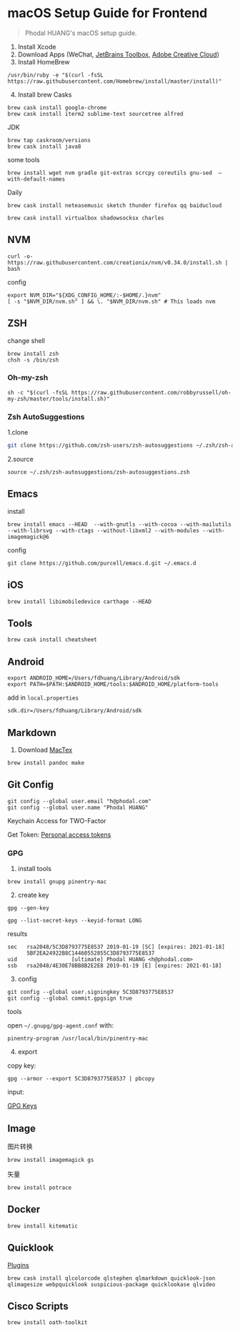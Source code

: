 # macOS Setup Guide for Frontend

> Phodal HUANG's macOS setup guide.

1. Install Xcode
2. Download Apps (WeChat, [JetBrains Toolbox](https://www.jetbrains.com/toolbox/app/?fromMenu), [Adobe Creative Cloud](https://www.adobe.com/creativecloud/desktop-app.html))
3. Install HomeBrew

```
/usr/bin/ruby -e "$(curl -fsSL https://raw.githubusercontent.com/Homebrew/install/master/install)"
```

4. Install brew Casks


```
brew cask install google-chrome
brew cask install iterm2 sublime-text sourcetree alfred
```

JDK

```
brew tap caskroom/versions
brew cask install java8
```

some tools

```
brew install wget nvm gradle git-extras scrcpy coreutils gnu-sed  —with-default-names
```

Daily

```
brew cask install neteasemusic sketch thunder firefox qq baiducloud
```

```
brew cask install virtualbox shadowsocksx charles
```

## NVM

```
curl -o- https://raw.githubusercontent.com/creationix/nvm/v0.34.0/install.sh | bash
```

config

```
export NVM_DIR="${XDG_CONFIG_HOME/:-$HOME/.}nvm"
[ -s "$NVM_DIR/nvm.sh" ] && \. "$NVM_DIR/nvm.sh" # This loads nvm
```

## ZSH

change shell

```
brew install zsh
chsh -s /bin/zsh
```

### Oh-my-zsh

```
sh -c "$(curl -fsSL https://raw.githubusercontent.com/robbyrussell/oh-my-zsh/master/tools/install.sh)"
```

### Zsh AutoSuggestions

1.clone

```bash
git clone https://github.com/zsh-users/zsh-autosuggestions ~/.zsh/zsh-autosuggestions
```

2.source

```
source ~/.zsh/zsh-autosuggestions/zsh-autosuggestions.zsh
```


## Emacs

install

```
brew install emacs --HEAD  --with-gnutls --with-cocoa --with-mailutils  --with-librsvg --with-ctags --without-libxml2 --with-modules --with-imagemagick@6
```

config

```
git clone https://github.com/purcell/emacs.d.git ~/.emacs.d
````

## iOS

```
brew install libimobiledevice carthage --HEAD 
```

## Tools

```
brew cask install cheatsheet
```

## Android

```
export ANDROID_HOME=/Users/fdhuang/Library/Android/sdk
export PATH=$PATH:$ANDROID_HOME/tools:$ANDROID_HOME/platform-tools
```

add in ``local.properties``

```
sdk.dir=/Users/fdhuang/Library/Android/sdk
```

## Markdown

1. Download [MacTex](http://www.tug.org/mactex/mactex-download.html)

```
brew install pandoc make
```

## Git Config

```
git config --global user.email "h@phodal.com"
git config --global user.name "Phodal HUANG"
```


Keychain Access for TWO-Factor

Get Token: [Personal access tokens](https://github.com/settings/tokens)

### GPG

1. install tools

```
brew install gnupg pinentry-mac
```

2. create key

```
gpg --gen-key
```

```
gpg --list-secret-keys --keyid-format LONG 
```

results

```
sec   rsa2048/5C3D8793775E8537 2019-01-19 [SC] [expires: 2021-01-18]
      5BF2EA24922B8C14460552855C3D8793775E8537
uid                 [ultimate] Phodal HUANG <h@phodal.com>
ssb   rsa2048/4E30E78BB8B2E2E8 2019-01-19 [E] [expires: 2021-01-18]
```

3. config

```
git config --global user.signingkey 5C3D8793775E8537
git config --global commit.gpgsign true
```

tools

open ``~/.gnupg/gpg-agent.conf`` with:

```
pinentry-program /usr/local/bin/pinentry-mac
```

4. export 

copy key:

```
gpg --armor --export 5C3D8793775E8537 | pbcopy
```

input:

[GPG Keys](https://github.com/settings/keys)


## Image

图片转换

```
brew install imagemagick gs
```

矢量

```
brew install potrace
```

## Docker

```
brew install kitematic
```


## Quicklook

[Plugins](https://github.com/sindresorhus/quick-look-plugins)


```
brew cask install qlcolorcode qlstephen qlmarkdown quicklook-json qlimagesize webpquicklook suspicious-package quicklookase qlvideo
```

## Cisco Scripts


```
brew install oath-toolkit
```



